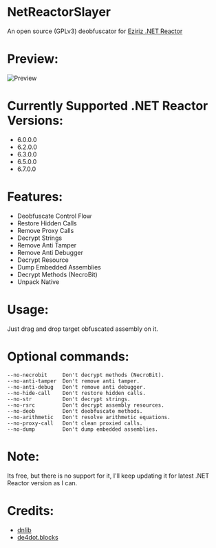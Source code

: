 # NetReactorSlayer

An open source (GPLv3) deobfuscator for [Eziriz .NET Reactor](https://www.eziriz.com/reactor_download.htm)

# Preview:
![Preview](https://user-images.githubusercontent.com/53654076/136684000-cf74924e-1769-4620-b5d7-92f0a692ecac.png)

# Currently Supported .NET Reactor Versions:
- 6.0.0.0
- 6.2.0.0
- 6.3.0.0
- 6.5.0.0
- 6.7.0.0

# Features:
- Deobfuscate Control Flow
- Restore Hidden Calls
- Remove Proxy Calls
- Decrypt Strings
- Remove Anti Tamper
- Remove Anti Debugger
- Decrypt Resource
- Dump Embedded Assemblies
- Decrypt Methods (NecroBit)
- Unpack Native

# Usage:
Just drag and drop target obfuscated assembly on it.

# Optional commands:
```
--no-necrobit     Don't decrypt methods (NecroBit).
--no-anti-tamper  Don't remove anti tamper.
--no-anti-debug   Don't remove anti debugger.
--no-hide-call    Don't restore hidden calls.
--no-str          Don't decrypt strings.
--no-rsrc         Don't decrypt assembly resources.
--no-deob         Don't deobfuscate methods.
--no-arithmetic   Don't resolve arithmetic equations.
--no-proxy-call   Don't clean proxied calls.
--no-dump         Don't dump embedded assemblies.
```
# Note:
Its free, but there is no support for it, I'll keep updating it for latest .NET Reactor version as I can.

# Credits:
- [dnlib](https://github.com/0xd4d/dnlib)
- [de4dot.blocks](https://github.com/de4dot/de4dot/tree/master/de4dot.blocks)
